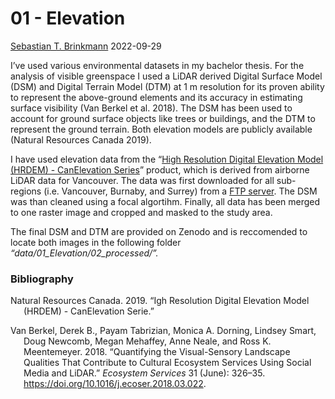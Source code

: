 01 - Elevation
================
[Sebastian T. Brinkmann](https://orcid.org/0000-0001-9835-7347)
2022-09-29

I’ve used various environmental datasets in my bachelor thesis. For the
analysis of visible greenspace I used a LiDAR derived Digital Surface
Model (DSM) and Digital Terrain Model (DTM) at 1 m resolution for its
proven ability to represent the above-ground elements and its accuracy
in estimating surface visibility (Van Berkel et al. 2018). The DSM has
been used to account for ground surface objects like trees or buildings,
and the DTM to represent the ground terrain. Both elevation models are
publicly available (Natural Resources Canada 2019).

I have used elevation data from the “[High Resolution Digital Elevation
Model (HRDEM) - CanElevation
Series](https://open.canada.ca/data/en/dataset/957782bf-847c-4644-a757-e383c0057995)”
product, which is derived from airborne LiDAR data for Vancouver. The
data was first downloaded for all sub-regions (i.e. Vancouver, Burnaby,
and Surrey) from a [FTP
server](https://ftp.maps.canada.ca/pub/elevation/dem_mne/highresolution_hauteresolution/).
The DSM was than cleaned using a focal algortihm. Finally, all data has
been merged to one raster image and cropped and masked to the study
area.

The final DSM and DTM are provided on Zenodo and is reccomended to
locate both images in the following folder
*“data/01_Elevation/02_processed/”.*

### Bibliography

<div id="refs" class="references csl-bib-body hanging-indent">

<div id="ref-natCan201" class="csl-entry">

Natural Resources Canada. 2019. “Igh Resolution Digital Elevation Model
(HRDEM) - CanElevation Serie.”

</div>

<div id="ref-vanberkel2018" class="csl-entry">

Van Berkel, Derek B., Payam Tabrizian, Monica A. Dorning, Lindsey Smart,
Doug Newcomb, Megan Mehaffey, Anne Neale, and Ross K. Meentemeyer. 2018.
“Quantifying the Visual-Sensory Landscape Qualities That Contribute to
Cultural Ecosystem Services Using Social Media and LiDAR.” *Ecosystem
Services* 31 (June): 326–35.
<https://doi.org/10.1016/j.ecoser.2018.03.022>.

</div>

</div>
